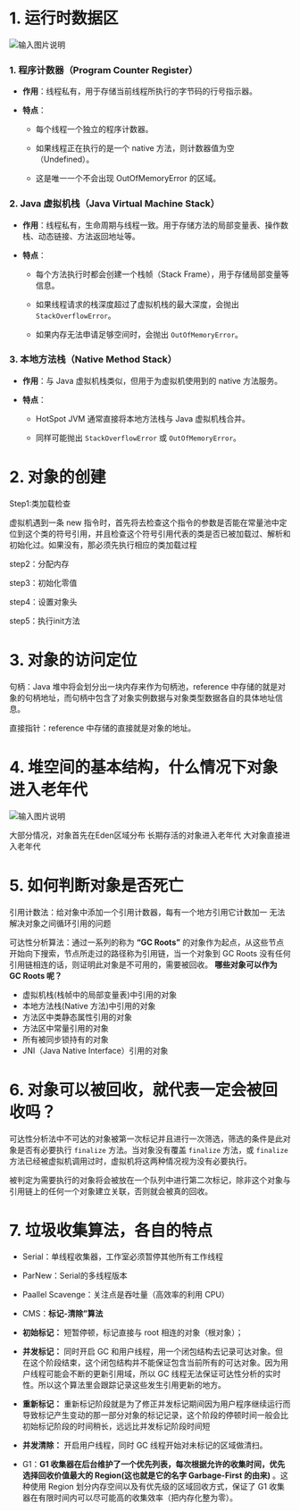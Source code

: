 # 1. 运行时数据区
![输入图片说明](/imgs/2025-03-25/sOyOJsJGPSPUHAkO.png)
### 1. **程序计数器（Program Counter Register）**

-   **作用**：线程私有，用于存储当前线程所执行的字节码的行号指示器。
    
-   **特点**：
    
    -   每个线程一个独立的程序计数器。
        
    -   如果线程正在执行的是一个 native 方法，则计数器值为空（Undefined）。
        
    -   这是唯一一个不会出现 OutOfMemoryError 的区域。

### 2. **Java 虚拟机栈（Java Virtual Machine Stack）**

-   **作用**：线程私有，生命周期与线程一致。用于存储方法的局部变量表、操作数栈、动态链接、方法返回地址等。
    
-   **特点**：
    
    -   每个方法执行时都会创建一个栈帧（Stack Frame），用于存储局部变量等信息。
        
    -   如果线程请求的栈深度超过了虚拟机栈的最大深度，会抛出 `StackOverflowError`。
        
    -   如果内存无法申请足够空间时，会抛出 `OutOfMemoryError`。
### 3. **本地方法栈（Native Method Stack）**

-   **作用**：与 Java 虚拟机栈类似，但用于为虚拟机使用到的 native 方法服务。
    
-   **特点**：
    
    -   HotSpot JVM 通常直接将本地方法栈与 Java 虚拟机栈合并。
        
    -   同样可能抛出 `StackOverflowError` 或 `OutOfMemoryError`。


# 2. 对象的创建
Step1:类加载检查

虚拟机遇到一条 new 指令时，首先将去检查这个指令的参数是否能在常量池中定位到这个类的符号引用，并且检查这个符号引用代表的类是否已被加载过、解析和初始化过。如果没有，那必须先执行相应的类加载过程

step2：分配内存

step3：初始化零值

step4：设置对象头

step5：执行init方法

# 3. 对象的访问定位
句柄：Java 堆中将会划分出一块内存来作为句柄池，reference 中存储的就是对象的句柄地址，而句柄中包含了对象实例数据与对象类型数据各自的具体地址信息。

直接指针：reference 中存储的直接就是对象的地址。

# 4. 堆空间的基本结构，什么情况下对象进入老年代
![输入图片说明](/imgs/2025-03-25/JgLtsq5dub1TnuwM.png)

大部分情况，对象首先在Eden区域分布
长期存活的对象进入老年代
大对象直接进入老年代

# 5. 如何判断对象是否死亡
引用计数法：给对象中添加一个引用计数器，每有一个地方引用它计数加一
无法解决对象之间循环引用的问题

可达性分析算法：通过一系列的称为 **“GC Roots”** 的对象作为起点，从这些节点开始向下搜索，节点所走过的路径称为引用链，当一个对象到 GC Roots 没有任何引用链相连的话，则证明此对象是不可用的，需要被回收。
**哪些对象可以作为 GC Roots 呢？**

-   虚拟机栈(栈帧中的局部变量表)中引用的对象
-   本地方法栈(Native 方法)中引用的对象
-   方法区中类静态属性引用的对象
-   方法区中常量引用的对象
-   所有被同步锁持有的对象
-   JNI（Java Native Interface）引用的对象

# 6. 对象可以被回收，就代表一定会被回收吗？
可达性分析法中不可达的对象被第一次标记并且进行一次筛选，筛选的条件是此对象是否有必要执行 `finalize` 方法。当对象没有覆盖 `finalize` 方法，或 `finalize` 方法已经被虚拟机调用过时，虚拟机将这两种情况视为没有必要执行。

被判定为需要执行的对象将会被放在一个队列中进行第二次标记，除非这个对象与引用链上的任何一个对象建立关联，否则就会被真的回收。

# 7. 垃圾收集算法，各自的特点
- Serial：单线程收集器，工作室必须暂停其他所有工作线程
- ParNew：Serial的多线程版本
- Paallel Scavenge：关注点是吞吐量（高效率的利用 CPU）
- CMS：**标记-清除”算法**
- **初始标记：** 短暂停顿，标记直接与 root 相连的对象（根对象）；
-   **并发标记：** 同时开启 GC 和用户线程，用一个闭包结构去记录可达对象。但在这个阶段结束，这个闭包结构并不能保证包含当前所有的可达对象。因为用户线程可能会不断的更新引用域，所以 GC 线程无法保证可达性分析的实时性。所以这个算法里会跟踪记录这些发生引用更新的地方。
-   **重新标记：** 重新标记阶段就是为了修正并发标记期间因为用户程序继续运行而导致标记产生变动的那一部分对象的标记记录，这个阶段的停顿时间一般会比初始标记阶段的时间稍长，远远比并发标记阶段时间短
-   **并发清除：** 开启用户线程，同时 GC 线程开始对未标记的区域做清扫。

- G1：**G1 收集器在后台维护了一个优先列表，每次根据允许的收集时间，优先选择回收价值最大的 Region(这也就是它的名字 Garbage-First 的由来)** 。这种使用 Region 划分内存空间以及有优先级的区域回收方式，保证了 G1 收集器在有限时间内可以尽可能高的收集效率（把内存化整为零）。



<!--stackedit_data:
eyJoaXN0b3J5IjpbLTE1NzE2NjYzNjQsODAyNDQ2NDYzXX0=
-->